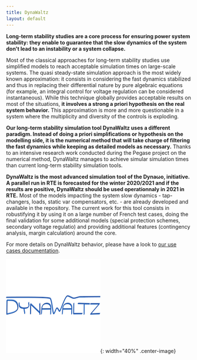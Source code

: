 ```yaml
---
title: DynaWaltz
layout: default
---
```

<!--
    Except where otherwise noted, content in this website is Copyright (c)
    2015-2020, RTE (http://www.rte-france.com) and licensed under a
    CC-BY-4.0 (https://creativecommons.org/licenses/by/4.0/)
    license. All rights reserved.
-->

**Long-term stability studies are a core process for ensuring power system stability: they enable to guarantee that the slow dynamics of the system don't lead to an instability or a system collapse.**

Most of the classical approaches for long-term stability studies use simplified models to reach acceptable simulation times on large-scale systems. The quasi steady-state simulation approach is the most widely known approximation: it consists in considering the fast dynamics stabilized and thus in replacing their differential nature by pure algebraic equations (for example, an integral control for voltage regulation can be considered instantaneous). While this technique globally provides acceptable results on most of the situations, **it involves a strong a priori hypothesis on the real system behavior.** This approximation is more and more questionable in a system where the multiplicity and diversity of the controls is exploding.

**Our long-term stability simulation tool DynaWaltz uses a different paradigm. Instead of doing a priori simplifications or hypothesis on the modelling side, it is the numerical method that will take charge of filtering the fast dynamics while keeping as detailed models as necessary.** Thanks to an intensive research work conducted during the Pegase project on the numerical method, DynaWaltz manages to achieve simular simulation times than current long-term stability simulation tools.

**DynaWaltz is the most advanced simulation tool of the Dyna&omega;o, initiative. A parallel run in RTE is forecasted for the winter 2020/2021 and if the results are positive, DynaWaltz should be used operationnaly in 2021 in RTE.** Most of the models impacting the system slow dynamics - tap-changers, loads, static var compensators, etc. - are already developed and available in the repository. The current work for this tool consists in robustifying it by using it on a large number of French test cases, doing the final validation for some additional models (special protection schemes, secondary voltage regulatio) and providing additional features (contingency analysis, margin calculation) around the core.

For more details on DynaWaltz behavior, please have a look to [our use cases documentation](https://github.com/dynawo/dynawo/releases/download/v1.2.0/DynawoDocumentation.zip).

![image](../assets/images/DynaWaltz.png){: width="40%" .center-image}